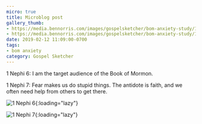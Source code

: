 ```yaml
---
micro: true
title: Microblog post
gallery_thumb: 
- https://media.bennorris.com/images/gospelsketcher/bom-anxiety-study/1-nephi-6.jpg
- https://media.bennorris.com/images/gospelsketcher/bom-anxiety-study/1-nephi-7.jpg
date: 2019-02-12 11:09:00-0700
tags:
- bom anxiety
category: Gospel Sketcher
---
```


1 Nephi 6: I am the target audience of the Book of Mormon.

1 Nephi 7: Fear makes us do stupid things. The antidote is faith, and we often need help from others to get there.

![1 Nephi 6](https://media.bennorris.com/images/gospelsketcher/bom-anxiety-study/1-nephi-6.jpg){:loading="lazy"}

![1 Nephi 7](https://media.bennorris.com/images/gospelsketcher/bom-anxiety-study/1-nephi-7.jpg){:loading="lazy"}

